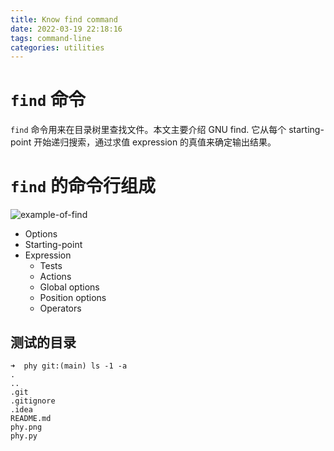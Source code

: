 ```yaml
---
title: Know find command
date: 2022-03-19 22:18:16
tags: command-line
categories: utilities
---
```


# `find` 命令

`find` 命令用来在目录树里查找文件。本文主要介绍 GNU find. 它从每个 starting-point 开始递归搜索，通过求值 expression 的真值来确定输出结果。

# `find` 的命令行组成

![example-of-find](find.drawio.png)

- Options
- Starting-point
- Expression
    * Tests
    * Actions
    * Global options
    * Position options
    * Operators

## 测试的目录

```
➜  phy git:(main) ls -1 -a
.
..
.git
.gitignore
.idea
README.md
phy.png
phy.py
```
